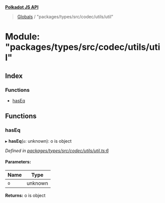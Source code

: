 **[Polkadot JS API](../README.md)**

> [Globals](../globals.md) / "packages/types/src/codec/utils/util"

# Module: "packages/types/src/codec/utils/util"

## Index

### Functions

* [hasEq](_packages_types_src_codec_utils_util_.md#haseq)

## Functions

### hasEq

▸ **hasEq**(`o`: unknown): o is object

*Defined in [packages/types/src/codec/utils/util.ts:6](https://github.com/polkadot-js/api/blob/acb565d46/packages/types/src/codec/utils/util.ts#L6)*

#### Parameters:

Name | Type |
------ | ------ |
`o` | unknown |

**Returns:** o is object
